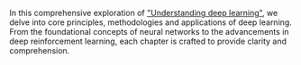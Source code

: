 
In this comprehensive exploration of ["Understanding deep learning"](https://udlbook.github.io/udlbook/), we delve into core principles, methodologies and applications of deep learning.  From the foundational concepts of neural networks to the advancements in deep reinforcement learning, each chapter is crafted to provide clarity and comprehension. 